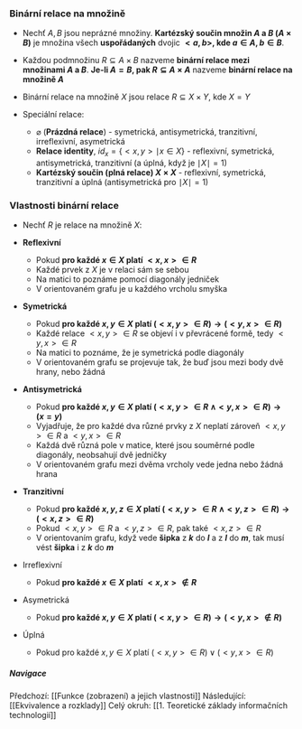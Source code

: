 ### Binární relace na množině
- Nechť $A, B$ jsou neprázné množiny. **Kartézský součin množin $A$ a $B$ ($A \times B$)** je množina všech **uspořádaných** dvojic **$<a,b>$, kde $a \in A, b \in B$**.
- Každou podmnožinu $R \subseteq A \times B$ nazveme **binární relace mezi množinami $A$ a $B$**. **Je-li $A = B$, pak $R \subseteq A \times A$** nazveme **binární relace na množině $A$**

- Binární relace na množině $X$ jsou relace $R \subseteq X \times Y$, kde $X=Y$
- Speciální relace:
	- $\varnothing$ (**Prázdná relace**) - symetrická, antisymetrická, tranzitivní, irreflexivní, asymetrická
	- **Relace identity**, $id_{x} = \{<x,y> \mid x \in X \}$ - reflexivní, symetrická, antisymetrická, tranzitivní (a úplná, když je $\mid X \mid = 1$)
	- **Kartézský součin (plná relace) $X \times X$** - reflexivní, symetrická, tranzitivní a úplná (antisymetrická pro $\mid X \mid = 1$)

### Vlastnosti binární relace
- Nechť $R$ je relace na množině $X$:

- **Reflexivní**
	- Pokud **pro každé $x \in X$ platí $<x,x> \in R$**
	- Každé prvek z $X$ je v relaci sám se sebou
	- Na matici to poznáme pomocí diagonály jedniček
	- V orientovaném grafu je u každého vrcholu smyška
- **Symetrická**
	- Pokud **pro každé $x,y \in X$ platí $(<x,y> \in R) \rightarrow (<y,x> \in R)$**
	- Každé relace $<x,y> \in R$ se objeví i v převrácené formě, tedy $<y,x> \in R$
	- Na matici to poznáme, že je symetrická podle diagonály
	- V orientovaném grafu se projevuje tak, že buď jsou mezi body dvě hrany, nebo žádná
- **Antisymetrická**
	- Pokud **pro každé $x,y \in X$ platí  $(<x,y> \in R\ \wedge <y,x> \in R) \rightarrow (x = y)$**
	- Vyjadřuje, že pro každé dva různé prvky z $X$ neplatí zároveň $<x,y> \in R$ a $<y,x> \in R$
	- Každá dvě různá pole v matice, které jsou souměrné podle diagonály, neobsahují dvě jedničky
	- V orientovaném grafu mezi dvěma vrcholy vede jedna nebo žádná hrana
- **Tranzitivní**
	- Pokud **pro každé $x,y,z \in X$ platí $(<x,y> \in R\ \wedge <y,z> \in R) \rightarrow (<x,z> \in R)$**
	- Pokud $<x,y> \in R$ a $<y,z> \in R$, pak také $<x,z> \in R$
	- V orientovaním grafu, když vede **šipka** z **$k$** do **$l$** a z **$l$** do **$m$**, tak musí vést **šipka** i z **$k$** do **$m$**
- Irreflexivní
	- Pokud **pro každé $x \in X$ platí $<x,x> \notin R$**
- Asymetrická
	- Pokud **pro každé $x,y \in X$ platí $(<x,y> \in R) \rightarrow (<y,x> \notin R)$**
- Úplná
	- Pokud pro každé $x,y \in X$ platí $(<x,y> \in R) \vee (<y,x> \in R)$

##### Navigace
Předchozí:  [[Funkce (zobrazení) a jejich vlastnosti]]
Následující: [[Ekvivalence a rozklady]]
Celý okruh: [[1. Teoretické základy informačních technologií]]